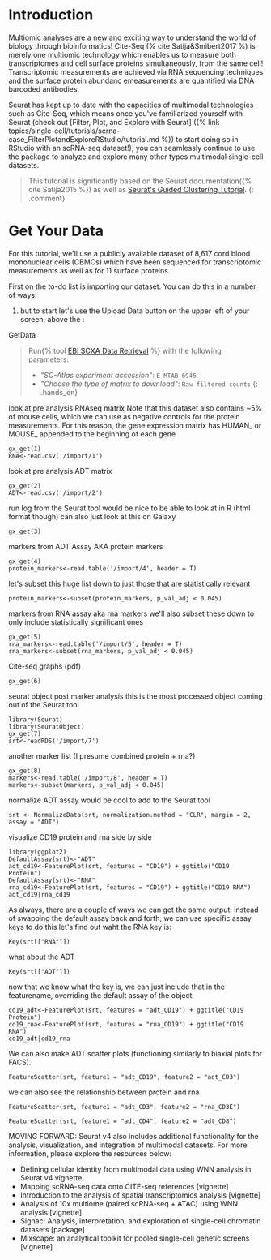 # Introduction
Multiomic analyses are a new and exciting way to understand the world of biology through bioinformatics! Cite-Seq (% cite Satija&Smibert2017 %) is merely one multiomic technology which enables us to measure both transcriptomes and cell surface proteins simultaneously, from the same cell! Transcriptomic measurements are achieved via RNA sequencing techniques and the surface protein abundanc emeasurements are quantified via DNA barcoded antibodies.

Seurat has kept up to date with the capacities of multimodal technologies such as Cite-Seq, which means once you've familiarized yourself with Seurat (check out [Filter, Plot, and Explore with Seurat] ({% link topics/single-cell/tutorials/scrna-case_FilterPlotandExploreRStudio/tutorial.md %}) to start doing so in RStudio with an scRNA-seq dataset!), you can seamlessly continue to use the package to analyze and explore many other types multimodal single-cell datasets.

> <comment-title></comment-title>
> This tutorial is significantly based on the Seurat documentation({% cite Satija2015 %}) as well as [Seurat's Guided Clustering Tutorial](../scrna-case_FilterPlotandExploreRStudio/tutorial.bib).
{: .comment}

# Get Your Data
For this tutorial, we'll use a publicly available dataset of 8,617 cord blood mononuclear cells (CBMCs) which have been sequenced for transcriptomic measurements as well as for 11 surface proteins. 

First on the to-do list is importing our dataset. You can do this in a number of ways: 

1. but to start let's use the Upload Data button on the upper left of your screen, above the : 

<hands-on-title>GetData</hands-on-title>
>
> Run{% tool [EBI SCXA Data Retrieval](toolshed.g2.bx.psu.edu/repos/ebi-gxa/retrieve_scxa/retrieve_scxa/v0.0.2+galaxy2) %} with the following parameters:
> - *"SC-Atlas experiment accession"*: `E-MTAB-6945`
> - *"Choose the type of matrix to download"*: `Raw filtered counts`
{: .hands_on}

look at pre analysis RNAseq matrix
Note that this dataset also contains ~5% of mouse cells, which we can use as negative controls for the protein measurements. For this reason, the gene expression matrix has HUMAN_ or MOUSE_ appended to the beginning of each gene
```{r}
gx_get(1)
RNA<-read.csv('/import/1')
```

look at pre analysis ADT matrix 
```{r}
gx_get(2)
ADT<-read.csv('/import/2')
```

run log from the Seurat tool 
would be nice to be able to look at in R (html format though) 
can also just look at this on Galaxy 
```{r}
gx_get(3)
```

markers from ADT Assay 
AKA protein markers
```{r}
gx_get(4)
protein_markers<-read.table('/import/4', header = T)
```

let's subset this huge list down to just those that are statistically relevant
```{r}
protein_markers<-subset(protein_markers, p_val_adj < 0.045)
```

markers from RNA assay 
aka rna markers 
we'll also subset these down to only include statistically significant ones
```{r}
gx_get(5)
rna_markers<-read.table('/import/5', header = T)
rna_markers<-subset(rna_markers, p_val_adj < 0.045)
```

Cite-seq graphs (pdf) 
```{r}
gx_get(6)
```

seurat object post marker analysis 
this is the most processed object coming out of the Seurat tool
```{r}
library(Seurat)
library(SeuratObject)
gx_get(7)
srt<-readRDS('/import/7')
```

another marker list (I presume combined protein + rna?)
```{r}
gx_get(8)
markers<-read.table('/import/8', header = T)
markers<-subset(markers, p_val_adj < 0.045)
```

normalize ADT assay
would be cool to add to the Seurat tool 
```{r}
srt <- NormalizeData(srt, normalization.method = "CLR", margin = 2, assay = "ADT")
```

visualize CD19 protein and rna side by side 
```{r}
library(ggplot2)
DefaultAssay(srt)<-"ADT"
adt_cd19<-FeaturePlot(srt, features = "CD19") + ggtitle("CD19 Protein")
DefaultAssay(srt)<-"RNA"
rna_cd19<-FeaturePlot(srt, features = "CD19") + ggtitle("CD19 RNA")
adt_cd19|rna_cd19
```

As always, there are a couple of ways we can get the same output:
instead of swapping the default assay back and forth, we can use specific assay keys to do this
let's find out waht the RNA key is: 
```{r}
Key(srt[["RNA"]])
```
what about the ADT 
```{r}
Key(srt[["ADT"]])
```

now that we know what the key is, we can just include that in the featurename, overriding the default assay of the object
```{r}
cd19_adt<-FeaturePlot(srt, features = "adt_CD19") + ggtitle("CD19 Protein")
cd19_rna<-FeaturePlot(srt, features = "rna_CD19") + ggtitle("CD19 RNA")
cd19_adt|cd19_rna
```
We can also make ADT scatter plots (functioning similarly to biaxial plots for FACS). 
```{r}
FeatureScatter(srt, feature1 = "adt_CD19", feature2 = "adt_CD3")
```
we can also see the relationship between protein and rna 
```{r}
FeatureScatter(srt, feature1 = "adt_CD3", feature2 = "rna_CD3E")

FeatureScatter(srt, feature1 = "adt_CD4", feature2 = "adt_CD8")
```

MOVING FORWARD: 
Seurat v4 also includes additional functionality for the analysis, visualization, and integration of multimodal datasets. For more information, please explore the resources below:
- Defining cellular identity from multimodal data using WNN analysis in Seurat v4 vignette
- Mapping scRNA-seq data onto CITE-seq references [vignette]
- Introduction to the analysis of spatial transcriptomics analysis [vignette]
- Analysis of 10x multiome (paired scRNA-seq + ATAC) using WNN analysis [vignette]
- Signac: Analysis, interpretation, and exploration of single-cell chromatin datasets [package]
- Mixscape: an analytical toolkit for pooled single-cell genetic screens [vignette]